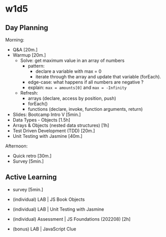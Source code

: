 
# w1d5



## Day Planning


Morning:
- Q&A [20m.]
- Warmup [20m.]
  - Solve: get maximum value in an array of numbers
    - pattern: 
      - declare a variable with max = 0
      - iterate through the array and update that variable (forEach).
    - edge-case: what happens if all numbers are negative ?
    - explain: `max = amounts[0]` and `max = -Infinity`
  - Refresh:
    - arrays (declare, access by position, push)
    - forEach()
    - functions (declare, invoke, function arguments, return)
- Slides: Bootcamp Intro V [5min.]
- Data Types - Objects [1.5h]
- Arrays & Objects (nested data structures) [1h]
- Test Driven Development (TDD) [20m.]
- Unit Testing with Jasmine [40m.]

Afternoon:
- Quick retro [30m.]
- Survey [5min.]

<!-- 

@consider:
- suggestion from David Henriques: standups in week 1 / summary with the process of each one.
- before the retro, consider adding a standup or temperature check.
- eg. everyone can add an emoji/stamp reflecting where they feel they are.
- eg.
  - I feel (overwhelmed, happy, proud...)
  - I feel (i'm behind, i'm ok, i'm doing great...)
  - ...

Check also tips & suggestions from Julie.

-->


<!--
- Retrospective [1h]
- Icebreakers (optional)
  - Gatheround Template: "totally random" // "Week One Icebreakers" 
- Weekend! https://www.icegif.com/wp-content/uploads/weekend-icegif-1.gif
-->



## Active Learning

- survey [5min.]
- (individual) LAB | JS Book Objects
- (individual) LAB | Unit Testing with Jasmine
- (individual) Assessment | JS Foundations (202208) [2h]
  <!-- LT: Make sure to publish the assessment -->

- (bonus) LAB | JavaScript Clue

